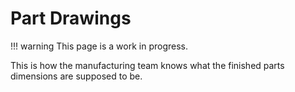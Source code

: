 # Part Drawings

!!! warning
    This page is a work in progress.

This is how the manufacturing team knows what the finished parts dimensions are supposed to be.